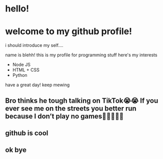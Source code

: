  # hello!
# welcome to my github profile!
i should introduce my self....

name is blehh!
this is my profile for programming stuff
here's my interests
* Node JS
* HTML + CSS
* Python

have a great day!
keep mewing 

## Bro thinks he tough talking on TikTok😭😭 If you ever see me on the streets you better run because I don’t play no games💯🙏🏽🙏🏽
## github is cool
## ok bye